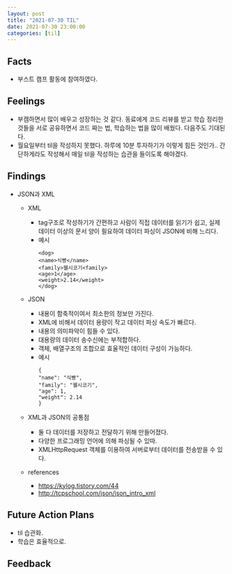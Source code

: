 ```yaml
---
layout: post
title: "2021-07-30 TIL"
date: 2021-07-30 23:00:00
categories: [til]
---
```


## Facts

- 부스트 캠프 활동에 참여하였다.

## Feelings

- 부캠하면서 많이 배우고 성장하는 것 같다. 동료에게 코드 리뷰를 받고 학습 정리한 것들을 서로 공유하면서 코드 짜는 법, 학습하는 법을 많이 배웠다. 다음주도 기대된다.
- 월요일부터 til을 작성하지 못했다. 하루에 10분 투자하기가 이렇게 힘든 것인가.. 간단하게라도 작성해서 매일 til을 작성하는 습관을 들이도록 해야겠다.

## Findings

- JSON과 XML

  - XML
    - tag구조로 작성하기가 간편하고 사람이 직접 데이터를 읽기가 쉽고, 실제 데이터 이상의 문서 양이 필요하여 데이터 파싱이 JSON에 비해 느리다.
    - 예시
      ```
      <dog>
      <name>식빵</name>
      <family>웰시코기<family>
      <age>1</age>
      <weight>2.14</weight>
      </dog>
      ```
  - JSON

    - 내용이 함축적이여서 최소한의 정보만 가진다.
    - XML에 비해서 데이터 용량이 작고 데이터 파싱 속도가 빠르다.
    - 내용의 의미파악이 힘들 수 있다.
    - 대용량의 데이터 송수신에는 부적합하다.
    - 객체, 배열구조의 조합으로 효울적인 데이터 구성이 가능하다.
    - 예시
      ```
      {
      "name": "식빵",
      "family": "웰시코기",
      "age": 1,
      "weight": 2.14
      }
      ```

  - XML과 JSON의 공통점

    - 둘 다 데이터를 저장하고 전달하기 위해 만들어졌다.
    - 다양한 프로그래밍 언어에 의해 파싱될 수 있따.
    - XMLHttpRequest 객체를 이용하여 서버로부터 데이터를 전송받을 수 있다.

  - references
    - https://kylog.tistory.com/44
    - http://tcpschool.com/json/json_intro_xml

## Future Action Plans

- til 습관화.
- 학습은 효율적으로.

## Feedback
